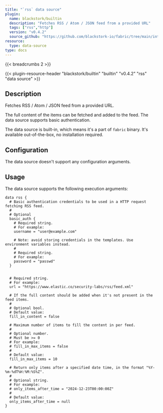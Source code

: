 ```yaml
---
title: "`rss` data source"
plugin:
  name: blackstork/builtin
  description: "Fetches RSS / Atom / JSON feed from a provided URL"
  tags: ["rss","http"]
  version: "v0.4.2"
  source_github: "https://github.com/blackstork-io/fabric/tree/main/internal/builtin/"
resource:
  type: data-source
type: docs
---
```


{{< breadcrumbs 2 >}}

{{< plugin-resource-header "blackstork/builtin" "builtin" "v0.4.2" "rss" "data source" >}}

## Description
Fetches RSS / Atom / JSON feed from a provided URL.

The full content of the items can be fetched and added to the feed. The data source supports basic authentication.

The data source is built-in, which means it's a part of `fabric` binary. It's available out-of-the-box, no installation required.

## Configuration

The data source doesn't support any configuration arguments.

## Usage

The data source supports the following execution arguments:

```hcl
data rss {
  # Basic authentication credentials to be used in a HTTP request fetching RSS feed.
  #
  # Optional
  basic_auth {
    # Required string.
    # For example:
    username = "user@example.com"

    # Note: avoid storing credentials in the templates. Use environment variables instead.
    #
    # Required string.
    # For example:
    password = "passwd"
  }


  # Required string.
  # For example:
  url = "https://www.elastic.co/security-labs/rss/feed.xml"

  # If the full content should be added when it's not present in the feed items.
  #
  # Optional bool.
  # Default value:
  fill_in_content = false

  # Maximum number of items to fill the content in per feed.
  #
  # Optional number.
  # Must be >= 0
  # For example:
  # fill_in_max_items = false
  # 
  # Default value:
  fill_in_max_items = 10

  # Return only items after a specified date time, in the format "%Y-%m-%dT%H:%M:%S%Z".
  #
  # Optional string.
  # For example:
  # only_items_after_time = "2024-12-23T00:00:00Z"
  # 
  # Default value:
  only_items_after_time = null
}
```